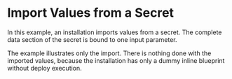 # Import Values from a Secret

In this example, an installation imports values from a secret.
The complete data section of the secret is bound to one input parameter.

The example illustrates only the import. There is nothing done with the imported values, because the installation has 
only a dummy inline blueprint without deploy execution.
